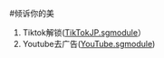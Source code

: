 #倾诉你的美


1.  Tiktok解锁([TikTokJP.sgmodule](https://raw.githubusercontent.com/DivineEngine/Profiles/master/Surge/Module/Unlock/TikTokJP.sgmodule)）
2.  Youtube去广告([YouTube.sgmodule](https://raw.githubusercontent.com/lhie1/Rules/master/Surge/Surge%203/Module/YouTube.sgmodule))

